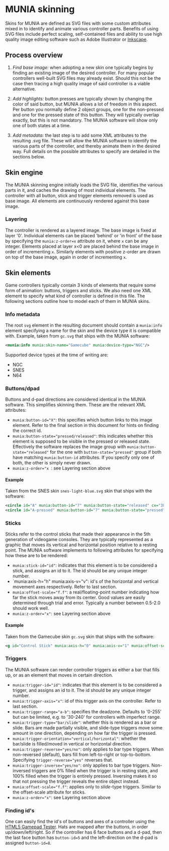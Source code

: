 # MUNIA skinning

Skins for MUNIA are defined as SVG files with some custom attributes mixed in to identify and animate various controller parts.
Benefits of using SVG files include perfect scaling, self-contained files and ability to use high quality image editing software such as Adobe Illustrator or [Inkscape](https://inkscape.org/).


## Process overview
1. *Find base image:* when adopting a new skin one typically begins by finding an existing image of the desired controller. For many popular controllers well-built SVG files may already exist. Should this not be the case then tracing a high quality image of said controller is a viable alternative.

2. *Add highlights:* button presses are typically shown by changing the color of said button, but MUNIA allows a lot of freedom in this aspect. Per button you normally define 2 object groups, one for the non-pressed and one for the pressed state of this button. They will typically overlap exactly, but this is not mandatory. The MUNIA software will show only one of both states at a time.

3. *Add metadata:* the last step is to add some XML attributes to the resulting .svg file. These will allow the MUNIA software to identify the various parts of the controller, and thereby animate them in the desired way. Full details on the possible attributes to specify are detailed in the sections below.


## Skin engine
The MUNIA skinning engine initially loads the SVG file, identifies the various parts in it, and caches the drawing of most individual elements. The controller with all button, stick and trigger elements removed is used as base image. All elements are continuously rendered against this base image.

### Layering
The controller is rendered as a layered image. The base image is fixed at layer '0'. Individual elements can be placed 'behind' or 'in front' of the base by specifying the `munia:z-order=x` attribute on it, where `x` can be any integer. Elements placed at layer x<0 are placed behind the base image in order of incrementing `x`. Similarly elements with positive z-order are drawn on top of the base image, again in order of incrementing `x`.


## Skin elements
Game controllers typically contain 3 kinds of elements that require some form of animation: buttons, triggers and sticks. We also need one XML element to specify what kind of controller is defined in this file. The following sections outline how to model each of them in MUNIA skins.

### Info metadata
The root `svg` element in the resulting document should contain a `munia:info` element specifying a name for the skin and the device type it is compatible with. 
Example, taken from `gc.svg` that ships with the MUNIA software:
``` xml
<munia:info munia:skin-name="Gamecube" munia:device-type="NGC"/>
```
Supported device types at the time of writing are:
* NGC
* SNES
* N64


### Buttons/dpad
Buttons and d-pad directions are considered identical in the MUNIA software. This simplifies skinning them. These are the relevant XML attributes:
* `munia:button-id="X"`: this specifies which button links to this image element. Refer to the final section in this document for hints on finding the correct id.
* `munia:button-state="pressed/released"`: this indicates whether this element is supposed to be visible in the pressed or released state. Effectively the software replaces the image group with `munia:button-state="released"` for the one with `button-state="pressed"` group if both have matching `munia:button-id` attributes. If you specify only one of both, the other is simply never drawn.
* `munia:z-order="x `: see Layering section above

#### Example
Taken from the SNES skin `snes-light-blue.svg` skin that ships with the software:
``` xml
<circle id="A" munia:button-id="7" munia:button-state="released" cx="380" cy="125" r="25" style="fill:#4d4d4d"/>
<circle id="A-pressed" munia:button-id="7" munia:button-state="pressed" cx="380" cy="125" r="25" style="fill:#0000ff"/>
```


### Sticks
Sticks refer to the control sticks that made their appearance in the 5th generation of videogame consoles. They are typically represented as a graphic that moves its vertical and horizontal position relative to a resting point. The MUNIA software implements to following attributes for specifying how these are to be rendered:

* `munia:stick-id="id"`: indicates that this element is to be considered a stick, and assigns an id to it. The id should be any unique integer number.
* `munia:axis-h="h" munia:axis-v="v": id's of the horizontal and vertical movement axes respectively. Refer to last section.
* `munia:offset-scale="f.f"`: a real/floating-point number indicating how far the stick moves away from its center. Good values are easily determined through trial and error. Typically a number between 0.5-2.0 should work well.
* `munia:z-order="x"`: see Layering section above

#### Example
Taken from the Gamecube skin `gc.svg` skin that ships with the software:

``` xml
<g id="Control Stick" munia:axis-h="0" munia:axis-v="1" munia:offset-scale="1.8" transform="translate(8.6180222,-28.433458)"> ... </g>
```

### Triggers
The MUNIA software can render controller triggers as either a bar that fills up, or as an element that moves in certain direction.

* `munia:trigger-id="id"`: indicates that this element is to be considered a trigger, and assigns an id to it. The id should be any unique integer number.
* `munia:trigger-axis="x"`: id of this trigger axis on the controller. Refer to last section.
* `munia:trigger-range="a-b"`: specifies the deadzone. Defaults to '0-255' but can be limited, e.g. to '30-240' for controllers with imperfect range.
* `munia:trigger-type="bar/slide"`: whether this is rendered as a bar or slide. Bars are made partially visible, and slide-type triggers move some amount in one direction, depending on how far the trigger is pressed. 
* `munia:trigger-orientation="vertical/horizontal"`: whether the bar/slide is filled/moved in vertical or horizontal direction.
* `munia:trigger-reverse="yes/no"`: only applies to bar type triggers. When non-reversed (default), bars fill from left-to-right or top-to-bottom. Specifying `trigger-reverse="yes"` reverses that.
* `munia:trigger-inverse="yes/no"`: only applies to bar type triggers. Non-inversed triggers are 0% filled when the trigger is in resting state, and 100% filled when the trigger is entirely pressed. Inversing makes it so that not pressing the trigger reveals the entire object instead.
* `munia:offset-scale="f.f"`: applies only to *slide*-type triggers. Similar to the offset-scale attribute for sticks.
* `munia:z-order="x"`: see Layering section above


### Finding id's
One can easily find the id's of buttons and axes of a controller using the [HTML5 Gamepad Tester](http://html5gamepad.com).
Hats are mapped after the buttons, in order up/down/left/right. So if the controller has 6 face buttons and a d-pad, then the last face button has `button-id=5` and the left-direction on the d-pad is assigned `button-id=8`.
